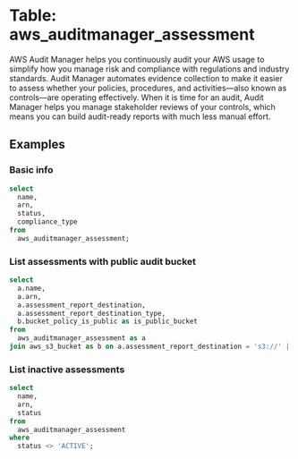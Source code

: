 # Table: aws_auditmanager_assessment

AWS Audit Manager helps you continuously audit your AWS usage to simplify how you manage risk and compliance with regulations and industry standards. Audit Manager automates evidence collection to make it easier to assess whether your policies, procedures, and activities—also known as controls—are operating effectively. When it is time for an audit, Audit Manager helps you manage stakeholder reviews of your controls, which means you can build audit-ready reports with much less manual effort.

## Examples

### Basic info

```sql
select
  name,
  arn,
  status,
  compliance_type
from
  aws_auditmanager_assessment;
```


### List assessments with public audit bucket

```sql
select
  a.name,
  a.arn,
  a.assessment_report_destination,
  a.assessment_report_destination_type,
  b.bucket_policy_is_public as is_public_bucket
from
  aws_auditmanager_assessment as a
join aws_s3_bucket as b on a.assessment_report_destination = 's3://' || b.Name and b.bucket_policy_is_public;
```


### List inactive assessments

```sql
select
  name,
  arn,
  status
from
  aws_auditmanager_assessment
where
  status <> 'ACTIVE';
```
